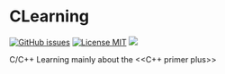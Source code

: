 # CLearning

[![GitHub issues](https://img.shields.io/github/issues/Cheereus/CLearning.svg?style=flat)](https://github.com/Cheereus/CLearning/issues)
[![License MIT](https://img.shields.io/badge/license-MIT-blue.svg?style=flat)](https://github.com/home-assistant/home-assistant-iOS/blob/master/LICENSE)
[![](https://img.shields.io/github/stars/Cheereus/CLearning.svg?style=social&label=Star)](https://github.com/Cheereus/CLearning)

C/C++ Learning mainly about the <<C++ primer plus>>
